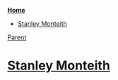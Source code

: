 <!-- START doctoc generated TOC please keep comment here to allow auto update -->
<!-- DON'T EDIT THIS SECTION, INSTEAD RE-RUN doctoc TO UPDATE -->
**[Home](#pages/blog/cv19/index)**

- [Stanley Monteith](#stanley-monteith)

<!-- END doctoc generated TOC please keep comment here to allow auto update -->

[Parent](#pages/blog/cv19/people/index)

# [Stanley Monteith](https://en.wikipedia.org/wiki/Stan_Monteith)

